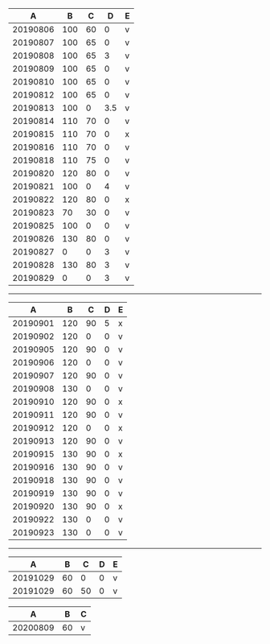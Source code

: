 A|B|C|D|E
---|---|---|---|---
20190806|100|60|0|v
20190807|100|65|0|v
20190808|100|65|3|v
20190809|100|65|0|v
20190810|100|65|0|v
20190812|100|65|0|v
20190813|100|0|3.5|v
20190814|110|70|0|v
20190815|110|70|0|x
20190816|110|70|0|v
20190818|110|75|0|v
20190820|120|80|0|v
20190821|100|0|4|v
20190822|120|80|0|x
20190823|70|30|0|v
20190825|100|0|0|v
20190826|130|80|0|v
20190827|0|0|3|v
20190828|130|80|3|v
20190829|0|0|3|v

---

A|B|C|D|E
---|---|---|---|---
20190901|120|90|5|x
20190902|120|0|0|v
20190905|120|90|0|v
20190906|120|0|0|v
20190907|120|90|0|v
20190908|130|0|0|v
20190910|120|90|0|x
20190911|120|90|0|v
20190912|120|0|0|x
20190913|120|90|0|v
20190915|130|90|0|x
20190916|130|90|0|v
20190918|130|90|0|v
20190919|130|90|0|v
20190920|130|90|0|x
20190922|130|0|0|v
20190923|130|0|0|v

---

A|B|C|D|E
---|---|---|---|---
20191029|60|0|0|v
20191029|60|50|0|v


A|B|C
---|---|---
20200809|60|v
